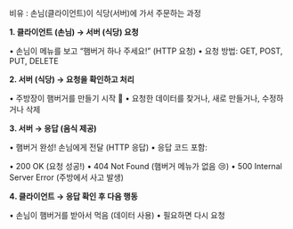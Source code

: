 비유 : 손님(클라이언트)이 식당(서버)에 가서 주문하는 과정

**1️. 클라이언트 (손님) → 서버 (식당) 요청**

• 손님이 메뉴를 보고 “햄버거 하나 주세요!” (HTTP 요청)
• 요청 방법: GET, POST, PUT, DELETE

  

**2️. 서버 (식당) → 요청을 확인하고 처리**

• 주방장이 햄버거를 만들기 시작 🍔
• 요청한 데이터를 찾거나, 새로 만들거나, 수정하거나 삭제

  

**3️. 서버 → 응답 (음식 제공)**

• 햄버거 완성! 손님에게 전달 (HTTP 응답)
• 응답 코드 포함:

• 200 OK (요청 성공!)
• 404 Not Found (햄버거 메뉴가 없음 😢)
• 500 Internal Server Error (주방에서 사고 발생)

  

**4️. 클라이언트 → 응답 확인 후 다음 행동**

• 손님이 햄버거를 받아서 먹음 (데이터 사용)
• 필요하면 다시 요청